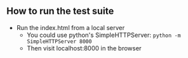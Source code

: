 ## How to run the test suite
- Run the index.html from a local server
  - You could use python's SimpleHTTPServer: `python -m SimpleHTTPServer 8000`
  - Then visit localhost:8000 in the browser
